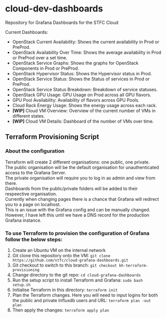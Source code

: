 # cloud-dev-dashboards
Repository for Grafana Dashboards for the STFC Cloud

Current Dashboards:

- OpenStack Current Availability: Shows the current availability in Prod or PreProd.
- OpenStack Availability Over Time: Shows the average availability in Prod or PreProd over a set time.
- OpenStack Service Graphs: Shows the graphs for OpenStack Components in Prod or PreProd.
- OpenStack Hypervisor Status: Shows the Hypervisor status in Prod.
- OpenStack Service Status: Shows the Status of services in Prod or PreProd.
- OpenStack Service Status Breakdown: Breakdown of service statuses.
- OpenStack GPU Usage: GPU Usage on Prod across all GPU flavors.
- GPU Pool Availability: Availability of flavors across GPU Pools.
- Cloud Rack Energy Usage: Shows the energy usage across each rack.
- **[WIP]** Cloud VM Overview: Overview of the current number of VMs in different states.
- **[WIP]** Cloud VM Details: Dashboard of the number of VMs over time.

## Terraform Provisioning Script
### About the configuration
Terraform will create 2 different organisations: one public, one private.<br>
The public organisation will be the default organisation for unauthenticated access to the Grafana Server.<br>
The private organisation will require you to log in as admin and view from there.<br>
Dashboards from the public/private folders will be added to their respeective organisation.<br>
Currently when changing pages there is a chance that Grafana will redirect you to a page on localhost. <br>
This is an issue with the Grafana config and can be manually changed. <br>
However, I have left this until we have a DNS record for the production Grafana instance.
### To use Terraform to provision the configuration of Grafana follow the below steps:
1. Create an Ubuntu VM on the internal network
1. Git clone this repository onto the VM: `git clone https://github.com/stfc/cloud-grafana-dashboards.git`
1. Git checkout to switch to this branch: `git checkout kh-terraform-provisioning`
1. Change directory to the git repo: `cd cloud-grafana-dashboards`
1. Run the setup script to install Terraform and Grafana: `sudo bash setup.sh`
1. Initialise Terraform in this directory: `terraform init`
1. Plan the Terraform changes. Here you will need to input logins for both the public and private Influxdb users and URL: `terraform plan -out plan`
1. Then apply the changes: `terraform apply plan`


